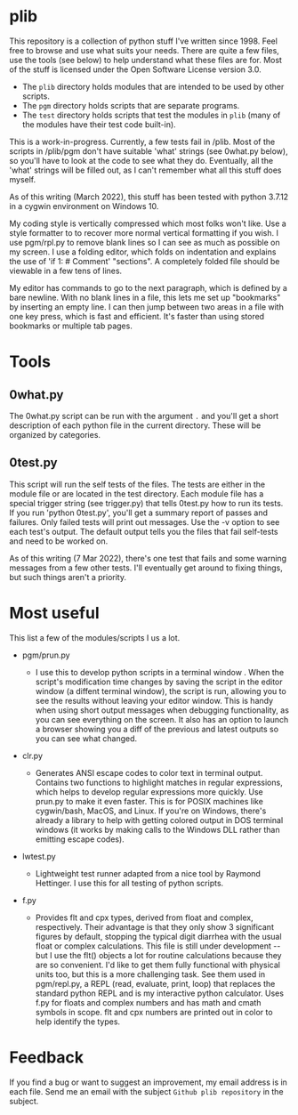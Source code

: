 # plib

This repository is a collection of python stuff I've written since 1998.
Feel free to browse and use what suits your needs.  There are quite a few
files, use the tools (see below) to help understand what these files are
for.  Most of the stuff is licensed under the Open Software License version
3.0.

* The `plib` directory holds modules that are intended to be used by other
  scripts.
* The `pgm` directory holds scripts that are separate programs.
* The `test` directory holds scripts that test the modules in `plib` (many
  of the modules have their test code built-in).

This is a work-in-progress.  Currently, a few tests fail in /plib.  Most of
the scripts in /plib/pgm don't have suitable 'what' strings (see 0what.py
below), so you'll have to look at the code to see what they do.
Eventually, all the 'what' strings will be filled out, as I can't remember
what all this stuff does myself.

As of this writing (March 2022), this stuff has been tested with python
3.7.12 in a cygwin environment on Windows 10.

My coding style is vertically compressed which most folks won't like.  Use
a style formatter to to recover more normal vertical formatting if you
wish.  I use pgm/rpl.py to remove blank lines so I can see as much as
possible on my screen.  I use a folding editor, which folds on indentation
and explains the use of 'if 1:  # Comment' "sections".  A completely folded
file should be viewable in a few tens of lines.

My editor has commands to go to the next paragraph, which is defined by a
bare newline.  With no blank lines in a file, this lets me set up
"bookmarks" by inserting an empty line.  I can then jump between two areas
in a file with one key press, which is fast and efficient.  It's faster
than using stored bookmarks or multiple tab pages.

# Tools

## 0what.py

The 0what.py script can be run with the argument `.` and you'll get a short
description of each python file in the current directory.  These will be
organized by categories.

## 0test.py

This script will run the self tests of the files.  The tests are either in
the module file or are located in the test directory.  Each module file has
a special trigger string (see trigger.py) that tells 0test.py how to run
its tests.  If you run 'python 0test.py', you'll get a summary report of
passes and failures.  Only failed tests will print out messages.  Use the
-v option to see each test's output.  The default output tells you the
files that fail self-tests and need to be worked on.

As of this writing (7 Mar 2022), there's one test that fails and some
warning messages from a few other tests.  I'll eventually get around to
fixing things, but such things aren't a priority.

# Most useful

This list a few of the modules/scripts I us a lot.

* pgm/prun.py
    - I use this to develop python scripts in a terminal window .  When the
      script's modification time changes by saving the script in the editor
      window (a diffent terminal window), the script is run, allowing you
      to see the results without leaving your editor window.  This is handy
      when using short output messages when debugging functionality, as you
      can see everything on the screen.  It also has an option to launch a
      browser showing you a diff of the previous and latest outputs so you
      can see what changed.

* clr.py
    - Generates ANSI escape codes to color text in terminal output.
      Contains two functions to highlight matches in regular expressions,
      which helps to develop regular expressions more quickly.  Use prun.py
      to make it even faster.  This is for POSIX machines like cygwin/bash,
      MacOS, and Linux.  If you're on Windows, there's already a library to
      help with getting colored output in DOS terminal windows (it works by
      making calls to the Windows DLL rather than emitting escape codes).

* lwtest.py
    - Lightweight test runner adapted from a nice tool by Raymond
      Hettinger.  I use this for all testing of python scripts.

* f.py
    - Provides flt and cpx types, derived from float and complex,
      respectively.  Their advantage is that they only show 3 significant
      figures by default, stopping the typical digit diarrhea with the
      usual float or complex calculations.  This file is still under
      development -- but I use the flt() objects a lot for routine
      calculations because they are so convenient.  I'd like to get them
      fully functional with physical units too, but this is a more
      challenging task.  See them used in pgm/repl.py, a REPL (read,
      evaluate, print, loop) that replaces the standard python REPL and is
      my interactive python calculator.  Uses f.py for floats and complex
      numbers and has math and cmath symbols in scope.  flt and cpx numbers
      are printed out in color to help identify the types.

# Feedback

If you find a bug or want to suggest an improvement, my email address is in
each file.  Send me an email with the subject `Github plib repository` in
the subject.
